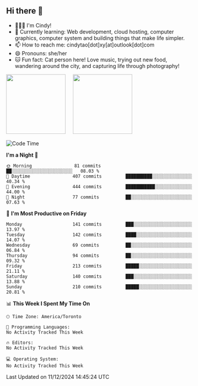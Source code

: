 ## Hi there 👋

<!--
**xinyue296/xinyue296** is a ✨ _special_ ✨ repository because its `README.md` (this file) appears on your GitHub profile.

Here are some ideas to get you started:

- 🔭 I’m currently working on ...
- 🌱 I’m currently learning ...
- 👯 I’m looking to collaborate on ...
- 🤔 I’m looking for help with ...
- 💬 Ask me about ...
- 📫 How to reach me: ...
- 😄 Pronouns: ...
- ⚡ Fun fact: ...
-->
- 👩🏻‍💻 I'm Cindy!
- 🌱 Currently learning: Web development, cloud hosting, computer graphics, computer system and building things that make life simpler.
- 📫 How to reach me: cindytao[dot]xy[at]outlook[dot]com
- 😄 Pronouns: she/her
- 🐱 Fun fact: Cat person here! Love music, trying out new food, wandering around the city, and capturing life through photography!

<!--Github Status: start-->
<div align="left">
  <img height="160em" src="https://github-readme-stats-topaz-two-25.vercel.app/api?username=xinyue296&theme=react&show_icons=true&count_private=true&include_orgs=true&hide=contribs,issues" />
    &nbsp;&nbsp;&nbsp;
  <img height="160em" src="https://github-readme-stats-cindy-taos-projects.vercel.app/api/top-langs/?username=xinyue296&theme=react&count_private=true&include_orgs=true&layout=compact" />
</div>
<!-- Github Status: end-->

<!--START_SECTION:waka-->
![Code Time](http://img.shields.io/badge/Code%20Time-185%20hrs%2043%20mins-blue)

**I'm a Night 🦉** 

```text
🌞 Morning                81 commits          ██░░░░░░░░░░░░░░░░░░░░░░░   08.03 % 
🌆 Daytime                407 commits         ██████████░░░░░░░░░░░░░░░   40.34 % 
🌃 Evening                444 commits         ███████████░░░░░░░░░░░░░░   44.00 % 
🌙 Night                  77 commits          ██░░░░░░░░░░░░░░░░░░░░░░░   07.63 % 
```
📅 **I'm Most Productive on Friday** 

```text
Monday                   141 commits         ███░░░░░░░░░░░░░░░░░░░░░░   13.97 % 
Tuesday                  142 commits         ████░░░░░░░░░░░░░░░░░░░░░   14.07 % 
Wednesday                69 commits          ██░░░░░░░░░░░░░░░░░░░░░░░   06.84 % 
Thursday                 94 commits          ██░░░░░░░░░░░░░░░░░░░░░░░   09.32 % 
Friday                   213 commits         █████░░░░░░░░░░░░░░░░░░░░   21.11 % 
Saturday                 140 commits         ███░░░░░░░░░░░░░░░░░░░░░░   13.88 % 
Sunday                   210 commits         █████░░░░░░░░░░░░░░░░░░░░   20.81 % 
```


📊 **This Week I Spent My Time On** 

```text
🕑︎ Time Zone: America/Toronto

💬 Programming Languages: 
No Activity Tracked This Week

🔥 Editors: 
No Activity Tracked This Week

💻 Operating System: 
No Activity Tracked This Week
```


 Last Updated on 11/12/2024 14:45:24 UTC
<!--END_SECTION:waka-->
